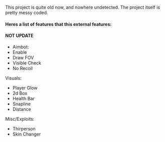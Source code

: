 This project is quite old now, and nowhere undetected. The project itself is pretty messy coded.
#### Heres a list of features that this external features:
#### NOT UPDATE

- Aimbot:
- Enable
- Draw FOV
- Visible Check
- No Recoil

Visuals:
- Player Glow
- 2d Box
- Health Bar
- Snapline
- Distance

Misc/Exploits:
- Thirperson
- Skin Changer

